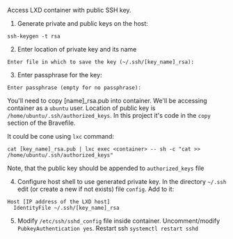 Access LXD container with public SSH key.

1. Generate private and public keys on the host:

```
ssh-keygen -t rsa
```

2. Enter location of private key and its name

```
Enter file in which to save the key (~/.ssh/[key_name]_rsa):
```

3. Enter passphrase for the key:

```
Enter passphrase (empty for no passphrase):
```

You'll need to copy [name]_rsa.pub into container. We'll be accessing container as a `ubuntu` user. Location of public key is `/home/ubuntu/.ssh/authorized_keys`. In this project it's code in the `copy` section of the Bravefile.

It could be cone using `lxc` command:

```
cat [key_name]_rsa.pub | lxc exec <container> -- sh -c "cat >> /home/ubuntu/.ssh/authorized_keys"
```

Note, that the public key should be appended to `authorized_keys` file

4. Configure host shell to use generated private key. In the directory `~/.ssh` edit (or create a new if not exists) file `config`. Add to it:

```
Host [IP address of the LXD host]
  IdentityFile ~/.ssh/[key_name]_rsa
```

5. Modify `/etc/ssh/sshd_config` file inside container. Uncomment/modify `PubkeyAuthentication yes`. Restart ssh `systemctl restart sshd`